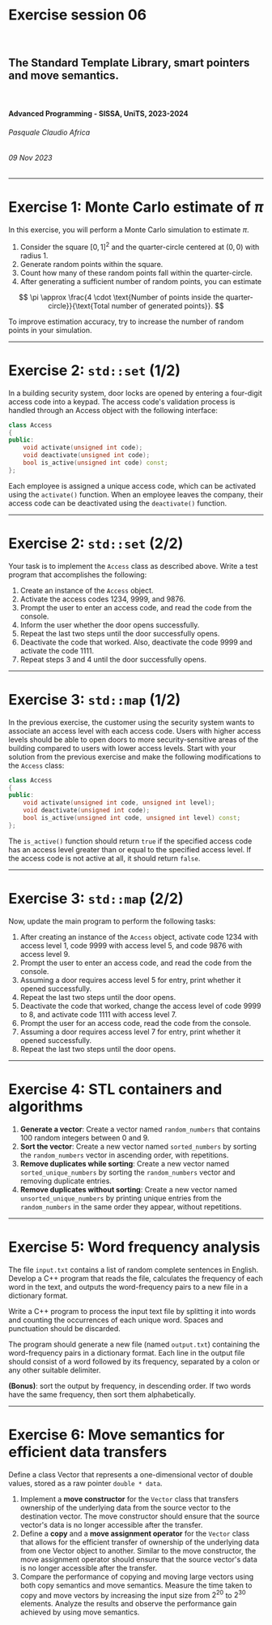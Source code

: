 <!--
title: Exercise session 06
paginate: true

_class: titlepage
-->

# Exercise session 06
<br>

## The Standard Template Library, smart pointers and move semantics.
<br>

#### Advanced Programming - SISSA, UniTS, 2023-2024

###### Pasquale Claudio Africa

###### 09 Nov 2023

---

# Exercise 1: Monte Carlo estimate of $\pi$

In this exercise, you will perform a Monte Carlo simulation to estimate $\pi$.

1. Consider the square $[0, 1]^2$ and the quarter-circle centered at $(0, 0)$ with radius $1$.
2. Generate random points within the square.
3. Count how many of these random points fall within the quarter-circle.
4. After generating a sufficient number of random points, you can estimate

$$
\pi \approx \frac{4 \cdot \text{Number of points inside the quarter-circle}}{\text{Total number of generated points}}.
$$

To improve estimation accuracy, try to increase the number of random points in your simulation.

---

# Exercise 2: `std::set` (1/2)

In a building security system, door locks are opened by entering a four-digit access code into a keypad. The access code's validation process is handled through an Access object with the following interface:

```cpp
class Access
{
public:
    void activate(unsigned int code);
    void deactivate(unsigned int code);
    bool is_active(unsigned int code) const;
};
```

Each employee is assigned a unique access code, which can be activated using the `activate()` function. When an employee leaves the company, their access code can be deactivated using the `deactivate()` function.

---

# Exercise 2: `std::set` (2/2)

Your task is to implement the `Access` class as described above. Write a test program that accomplishes the following:

1. Create an instance of the `Access` object.
2. Activate the access codes 1234, 9999, and 9876.
3. Prompt the user to enter an access code, and read the code from the console.
4. Inform the user whether the door opens successfully.
5. Repeat the last two steps until the door successfully opens.
6. Deactivate the code that worked. Also, deactivate the code 9999 and activate the code 1111.
7. Repeat steps 3 and 4 until the door successfully opens.

---

# Exercise 3: `std::map` (1/2)

In the previous exercise, the customer using the security system wants to associate an access level with each access code. Users with higher access levels should be able to open doors to more security-sensitive areas of the building compared to users with lower access levels. Start with your solution from the previous exercise and make the following modifications to the `Access` class:

```cpp
class Access
{
public:
    void activate(unsigned int code, unsigned int level);
    void deactivate(unsigned int code);
    bool is_active(unsigned int code, unsigned int level) const;
};
```

The `is_active()` function should return `true` if the specified access code has an access level greater than or equal to the specified access level. If the access code is not active at all, it should return `false`.

---

# Exercise 3: `std::map` (2/2)

Now, update the main program to perform the following tasks:

1. After creating an instance of the `Access` object, activate code 1234 with access level 1, code 9999 with access level 5, and code 9876 with access level 9.
2. Prompt the user to enter an access code, and read the code from the console.
3. Assuming a door requires access level 5 for entry, print whether it opened successfully.
4. Repeat the last two steps until the door opens.
5. Deactivate the code that worked, change the access level of code 9999 to 8, and activate code 1111 with access level 7.
6. Prompt the user for an access code, read the code from the console.
7. Assuming a door requires access level 7 for entry, print whether it opened successfully.
8. Repeat the last two steps until the door opens.

---

# Exercise 4: STL containers and algorithms

1. **Generate a vector**: Create a vector named `random_numbers` that contains 100 random integers between 0 and 9.
2. **Sort the vector**: Create a new vector named `sorted_numbers` by sorting the `random_numbers` vector in ascending order, with repetitions.
3. **Remove duplicates while sorting**: Create a new vector named `sorted_unique_numbers` by sorting the `random_numbers` vector and removing duplicate entries.
4. **Remove duplicates without sorting**: Create a new vector named `unsorted_unique_numbers` by printing unique entries from the `random_numbers` in the same order they appear, without repetitions.

---

# Exercise 5: Word frequency analysis

The file `input.txt` contains a list of random complete sentences in English. Develop a C++ program that reads the file, calculates the frequency of each word in the text, and outputs the word-frequency pairs to a new file in a dictionary format.

Write a C++ program to process the input text file by splitting it into words and counting the occurrences of each unique word. Spaces and punctuation should be discarded.

The program should generate a new file (named `output.txt`) containing the word-frequency pairs in a dictionary format. Each line in the output file should consist of a word followed by its frequency, separated by a colon or any other suitable delimiter.
 
**(Bonus)**: sort the output by frequency, in descending order. If two words have the same frequency, then sort them alphabetically.

---

# Exercise 6: Move semantics for efficient data transfers

Define a class Vector that represents a one-dimensional vector of double values, stored as a raw pointer `double * data`.

1. Implement a **move constructor** for the `Vector` class that transfers ownership of the underlying data from the source vector to the destination vector. The move constructor should ensure that the source vector's data is no longer accessible after the transfer.
2. Define a **copy** and a **move assignment operator** for the `Vector` class that allows for the efficient transfer of ownership of the underlying data from one Vector object to another. Similar to the move constructor, the move assignment operator should ensure that the source vector's data is no longer accessible after the transfer.
3. Compare the performance of copying and moving large vectors using both copy semantics and move semantics. Measure the time taken to copy and move vectors by increasing the input size from $2^20$ to $2^30$ elements. Analyze the results and observe the performance gain achieved by using move semantics.
